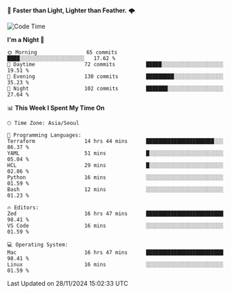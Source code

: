 :rocket: **Faster than Light, Lighter than Feather.** 🌩️


<!--START_SECTION:waka-->
![Code Time](http://img.shields.io/badge/Code%20Time-624%20hrs%2012%20mins-blue)

**I'm a Night 🦉** 

```text
🌞 Morning                65 commits          ████░░░░░░░░░░░░░░░░░░░░░   17.62 % 
🌆 Daytime                72 commits          █████░░░░░░░░░░░░░░░░░░░░   19.51 % 
🌃 Evening                130 commits         █████████░░░░░░░░░░░░░░░░   35.23 % 
🌙 Night                  102 commits         ███████░░░░░░░░░░░░░░░░░░   27.64 % 
```


📊 **This Week I Spent My Time On** 

```text
🕑︎ Time Zone: Asia/Seoul

💬 Programming Languages: 
Terraform                14 hrs 44 mins      ██████████████████████░░░   86.37 % 
YAML                     51 mins             █░░░░░░░░░░░░░░░░░░░░░░░░   05.04 % 
HCL                      29 mins             █░░░░░░░░░░░░░░░░░░░░░░░░   02.86 % 
Python                   16 mins             ░░░░░░░░░░░░░░░░░░░░░░░░░   01.59 % 
Bash                     12 mins             ░░░░░░░░░░░░░░░░░░░░░░░░░   01.23 % 

🔥 Editors: 
Zed                      16 hrs 47 mins      █████████████████████████   98.41 % 
VS Code                  16 mins             ░░░░░░░░░░░░░░░░░░░░░░░░░   01.59 % 

💻 Operating System: 
Mac                      16 hrs 47 mins      █████████████████████████   98.41 % 
Linux                    16 mins             ░░░░░░░░░░░░░░░░░░░░░░░░░   01.59 % 
```


 Last Updated on 28/11/2024 15:02:33 UTC
<!--END_SECTION:waka-->
